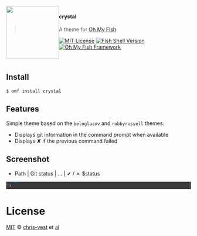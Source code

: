 <img src="https://cdn.rawgit.com/oh-my-fish/oh-my-fish/e4f1c2e0219a17e2c748b824004c8d0b38055c16/docs/logo.svg" align="left" width="144px" height="144px"/>

#### crystal
> A theme for [Oh My Fish][omf-link].

[![MIT License](https://img.shields.io/badge/license-MIT-007EC7.svg?style=flat-square)](/LICENSE)
[![Fish Shell Version](https://img.shields.io/badge/fish-v3.0.0-007EC7.svg?style=flat-square)](https://fishshell.com)
[![Oh My Fish Framework](https://img.shields.io/badge/Oh%20My%20Fish-Framework-007EC7.svg?style=flat-square)](https://www.github.com/oh-my-fish/oh-my-fish)

<br/>


## Install

```fish
$ omf install crystal
```


## Features

Simple theme based on the `beloglazov` and `robbyrussell` themes.

* Displays git information in the command prompt when available
* Displays ✘ if the previous command failed

## Screenshot

* Path | Git status | ... | ✔︎ / ✗ $status
<p align="center">
<img src="./crystal-fish-theme.png">
</p>


# License

[MIT][mit] © [chris-vest][author] et [al][contributors]


[mit]:            https://opensource.org/licenses/MIT
[author]:         https://github.com/chris-vest
[contributors]:   https://github.com/chris-vest/theme-crystal/graphs/contributors
[omf-link]:       https://www.github.com/oh-my-fish/oh-my-fish

[license-badge]:  https://img.shields.io/badge/license-MIT-007EC7.svg?style=flat-square
